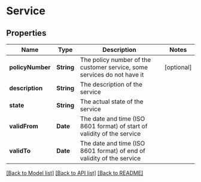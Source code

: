 # Service

## Properties
Name | Type | Description | Notes
------------ | ------------- | ------------- | -------------
**policyNumber** | **String** | The policy number of the customer service, some services do not have it | [optional] 
**description** | **String** | The description of the service | 
**state** | **String** | The actual state of the service | 
**validFrom** | **Date** | The date and time (ISO 8601 format) of start of validity of the service | 
**validTo** | **Date** | The date and time (ISO 8601 format) of end of validity of the service | 

[[Back to Model list]](../README.md#documentation-for-models) [[Back to API list]](../README.md#documentation-for-api-endpoints) [[Back to README]](../README.md)



